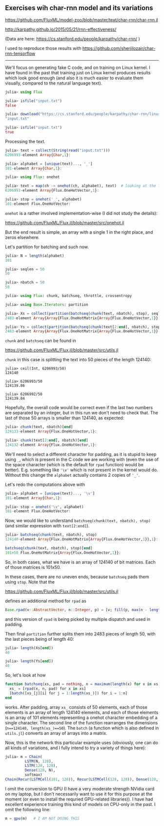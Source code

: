 ## Exercises wih char-rnn model and its variations

https://github.com/FluxML/model-zoo/blob/master/text/char-rnn/char-rnn.jl

http://karpathy.github.io/2015/05/21/rnn-effectiveness/

(Data are here: https://cs.stanford.edu/people/karpathy/char-rnn/ )

I used to reproduce those results with https://github.com/sherjilozair/char-rnn-tensorflow

---

We'll focus on generating fake C code, and on training on Linux kernel. I have found in the past that training just on Linux kernel produces results which look good enough (and also it is much easier to evaluate them visually, compared to the natural language text).

```julia
julia> using Flux

julia> isfile("input.txt")
false

julia> download("https://cs.stanford.edu/people/karpathy/char-rnn/linux_input.txt", "input.txt")
"input.txt"

julia> isfile("input.txt")
true
```

Processing the text.

```julia
julia> text = collect(String(read("input.txt")))
6206993-element Array{Char,1}:

julia> alphabet = [unique(text)..., '_']
101-element Array{Char,1}:

julia> using Flux: onehot

julia> text = map(ch -> onehot(ch, alphabet), text)  # looking at the full printout here is interesting
6206993-element Array{Flux.OneHotVector,1}:

julia> stop = onehot('_', alphabet)
101-element Flux.OneHotVector:
```

`onehot` is a rather involved implementation-wise (I did not study the details):

https://github.com/FluxML/Flux.jl/blob/master/src/onehot.jl

But the end result is simple, an array with a single 1 in the right place, and zeros elsewhere.

Let's partition for batching and such now.

```julia
julia> N = length(alphabet)
101

julia> seqlen = 50
50

julia> nbatch = 50
50

julia> using Flux: chunk, batchseq, throttle, crossentropy

julia> using Base.Iterators: partition

julia> Xs = collect(partition(batchseq(chunk(text, nbatch), stop), seqlen))  # large inconvenient printout; might want to suppress
2483-element Array{Array{Flux.OneHotMatrix{Array{Flux.OneHotVector,1}},1},1}:

julia> Ys = collect(partition(batchseq(chunk(text[2:end], nbatch), stop), seqlen))  # same
2483-element Array{Array{Flux.OneHotMatrix{Array{Flux.OneHotVector,1}},1},1}:
```

`chunk` and `batchseq` can be found in

https://github.com/FluxML/Flux.jl/blob/master/src/utils.jl

`chunk` in this case is splitting the text into 50 pieces of the length 124140:

```
julia> ceil(Int, 6206993/50)
124140

julia> 6206993/50
124139.86

julia> 6206992/50
124139.84
```

Hopefully, the overall code would be correct even if the last two numbers are separated by an integer, but in this run we don't need to check that. The last of those 50 arrays is smaller than 124140, as expected:

```julia
julia> chunk(text, nbatch)[end]
124133-element Array{Flux.OneHotVector,1}:

julia> chunk(text[2:end], nbatch)[end]
124132-element Array{Flux.OneHotVector,1}:
```

We'll need to select a different character for padding, as it is stupid to keep using `_`, which is present in the C code we are working with (even the use of the space character (which is the default for `rpad` function) would be better). E.g. something like `'\v'` which is not present in the kernel would do. Without this change the `alphabet` actually contains 2 copies of `'_'`.

Let's redo the computations above with

```julia
julia> alphabet = [unique(text)..., '\v']
101-element Array{Char,1}:

julia> stop = onehot('\v', alphabet)
101-element Flux.OneHotVector:
```

Now, we would like to understand `batchseq(chunk(text, nbatch), stop)` (and similar expression with `text[2:end]`).

```julia
julia> batchseq(chunk(text, nbatch), stop)
124140-element Array{Flux.OneHotMatrix{Array{Flux.OneHotVector,1}},1}:

batchseq(chunk(text, nbatch), stop)[end]
101×50 Flux.OneHotMatrix{Array{Flux.OneHotVector,1}}:
```

So, in both cases, what we have is an array of 124140 of bit matrices. Each of those matrices is 101x50.

In these cases, there are no uneven ends, because `batchseq` pads them using `stop`. 
Note that the

https://github.com/FluxML/Flux.jl/blob/master/src/utils.jl

defines an additional method for `rpad` as

```julia
Base.rpad(v::AbstractVector, n::Integer, p) = [v; fill(p, max(n - length(v), 0))]
```

and this version of `rpad` is being picked by multiple dispatch and used in padding.

Then final `partition` further splits them into 2483 pieces of length 50, with the last pieces being of length 40:

```julia
julia> length(Xs[end])
40

julia> length(Ys[end])
40
```

So, let's look at how

```julia
function batchseq(xs, pad = nothing, n = maximum(length(x) for x in xs))
  xs_ = [rpad(x, n, pad) for x in xs]
  [batch([xs_[j][i] for j = 1:length(xs_)]) for i = 1:n]
end
```

works. After padding, array `xs_` consists of 50 elements, each of those elements is an array of length 124140 elements, and each of those elements is an array of 101 elements representing a onehot character embedding of a single character. The second line of the function rearranges the dimensions (`n==124140, length(xs_)==50`). The `batch` (a function which is also defined in `utils.jl`) converts an array of arrays into a matrix.

Now, this is the network this particular example uses (obviously, one can do all kinds of variations, and I fully intend to try a variety of things here):

```julia
julia> m = Chain(
         LSTM(N, 128),
         LSTM(128, 128),
         Dense(128, N),
         softmax)
Chain(Recur(LSTMCell(101, 128)), Recur(LSTMCell(128, 128)), Dense(128, 101), softmax)
```

I omit the conversion to GPU (I have a very moderate strength NVidia card on my laptop, but I don't necessarily want to use it for this purpose at the moment (or even to install the requried GPU-related libraries)). I have had excellent experience training this kind of models on CPU-only in the past. I omit the following line:

```julia
m = gpu(m)   # I AM NOT DOING THIS
```
